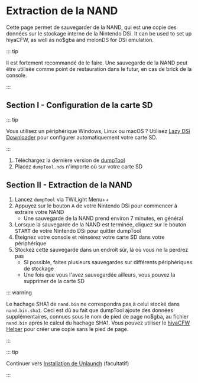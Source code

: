 ---
---

# Extraction de la NAND

Cette page permet de sauvegarder de la NAND, qui est une copie des données sur le stockage interne de la Nintendo DSi. It can be used to set up hiyaCFW, as well as no$gba and melonDS for DSi emulation.

::: tip

Il est fortement recommandé de le faire. Une sauvegarde de la NAND peut être utilisée comme point de restauration dans le futur, en cas de brick de la console.

:::

## Section I - Configuration de la carte SD

::: tip

Vous utilisez un périphérique Windows, Linux ou macOS ? Utilisez [Lazy DSi Downloader](lazy-dsi-downloader) pour configurer automatiquement votre carte SD.

:::

1. Téléchargez la dernière version de [dumpTool](https://github.com/zoogie/dumpTool/releases/latest/download/dumpTool.nds)
1. Placez `dumpTool.nds` n'importe où sur votre carte SD

## Section II - Extraction de la NAND
1. Lancez `dumpTool` via TWiLight Menu++
1. Appuyez sur le bouton <kbd class="face">A</kbd> de votre Nintendo DSi pour commencer à extraire votre NAND
   - Une sauvegarde de la NAND prend environ 7 minutes, en général
1. Lorsque la sauvegarde de la NAND est terminée, cliquez sur le bouton <kbd>START</kbd> de votre Nintendo DSi pour quitter dumpTool
1. Éteignez votre console et réinsérez votre carte SD dans votre périphérique
1. Stockez cette sauvegarde dans un endroit sûr, là où vous ne la perdrez pas
   - Si possible, faites plusieurs sauvegardes sur différents périphériques de stockage
   - Une fois que vous l'avez sauvegardée ailleurs, vous pouvez la supprimer de la carte SD

::: warning

Le hachage SHA1 de `nand.bin` ne correspondra pas à celui stocké dans `nand.bin.sha1`. Ceci est dû au fait que dumpTool ajoute des données supplémentaires, connues sous le nom de pied de page no$gba, au fichier `nand.bin` après le calcul du hachage SHA1. Vous pouvez utiliser le [hiyaCFW Helper](https://github.com/mondul/HiyaCFW-Helper/releases) pour créer une copie sans le pied de page.

:::

::: tip

Continuer vers [Installation de Unlaunch](installing-unlaunch) (facultatif)

:::
